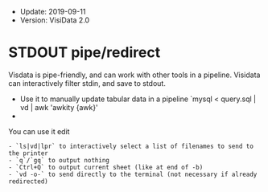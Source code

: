- Update: 2019-09-11
- Version: VisiData 2.0

# STDOUT pipe/redirect

Visdata is pipe-friendly, and can work with other tools in a pipeline.  Visidata can interactively filter stdin, and save to stdout.
  - Use it to manually update tabular data in a pipeline  `mysql < query.sql | vd | awk 'awkity {awk}'
  -
You can use it edit 




    - `ls|vd|lpr` to interactively select a list of filenames to send to the printer
    - `q`/`gq` to output nothing
    - `Ctrl+Q` to output current sheet (like at end of -b)
    - `vd -o-` to send directly to the terminal (not necessary if already redirected)
